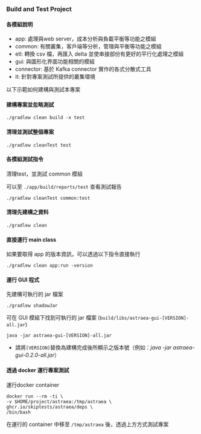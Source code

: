 ### Build and Test Project

#### 各模組說明 ####

- app: 處理與web server，成本分析與負載平衡等功能之模組
- common: 有關叢集，客戶端等分析，管理與平衡等功能之模組
- etl: 轉換 csv 檔，再匯入 delta 並使串接部份有更好的平行化處理之模組
- gui: 與圖形化界面功能相關的模組
- connector: 基於 Kafka connector 實作的各式分散式工具
- it: 針對專案測試所提供的叢集環境

以下示範如何建構與測試本專案

#### 建構專案並忽略測試 ####
    ./gradlew clean build -x test

#### 清理並測試整個專案 ####
    ./gradlew cleanTest test

#### 各模組測試指令 ####

清理test，並測試 common 模組

可以至 `./app/build/reports/test` 查看測試報告

    ./gradlew cleanTest common:test

#### 清理先建構之資料
    ./gradlew clean 

#### 直接運行 main class ####

如果要取得 app 的版本資訊，可以透過以下指令直接執行

    ./gradlew clean app:run -version

#### 運行 GUI 程式 ####

先建構可執行的 jar 檔案

    ./gradlew shadowJar

可在 GUI 模組下找到可執行的 jar 檔案 (`build/libs/astraea-gui-[VERSION]-all.jar`)

    java -jar astraea-gui-[VERSION]-all.jar

- 請將`[VERSION]`替換為建構完成後所顯示之版本號（例如：_java -jar astraea-gui-0.2.0-all.jar_）
#### 透過 docker 運行專案測試 ####

運行docker container

    docker run --rm -ti \
    -v $HOME/project/astraea:/tmp/astraea \
    ghcr.io/skiptests/astraea/deps \
    /bin/bash

在運行的 container 中移至 `/tmp/astraea` 後，透過上方方式測試專案